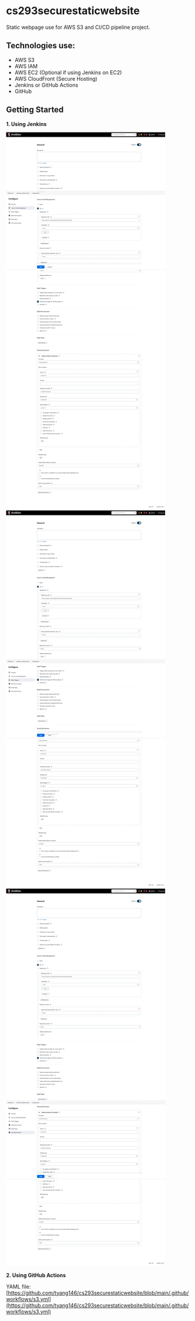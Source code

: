 # cs293securestaticwebsite

Static webpage use for AWS S3 and CI/CD pipeline project.

## Technologies use:
- AWS S3
- AWS IAM
- AWS EC2 (Optional if using Jenkins on EC2)
- AWS CloudFront (Secure Hosting)
- Jenkins or GitHub Actions
- GitHub

## Getting Started
**1. Using Jenkins**

![photo1](https://github.com/tyang146/cs293securestaticwebsite/blob/main/Photos/1.jpeg)
![photo2](https://github.com/tyang146/cs293securestaticwebsite/blob/main/Photos/2.jpeg)
![photo3](https://github.com/tyang146/cs293securestaticwebsite/blob/main/Photos/3.jpeg)

**2. Using GitHub Actions**

YAML file: [https://github.com/tyang146/cs293securestaticwebsite/blob/main/.github/workflows/s3.yml](https://github.com/tyang146/cs293securestaticwebsite/blob/main/.github/workflows/s3.yml)
